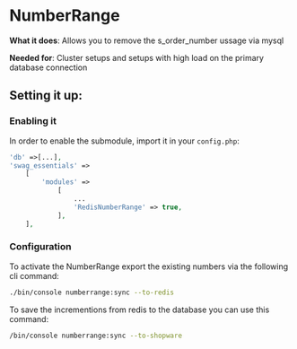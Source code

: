 # NumberRange
**What it does**: Allows you to remove the s_order_number ussage via mysql

**Needed for**: Cluster setups and setups with high load on the primary database connection

## Setting it up:
### Enabling it
In order to enable the submodule, import it in your `config.php`:

```php
'db' =>[...],    
'swag_essentials' =>
    [
        'modules' =>
            [
                ...
                'RedisNumberRange' => true,
            ],
    ],
```

### Configuration
To activate the NumberRange export the existing numbers via the following cli command:

```bash
./bin/console numberrange:sync --to-redis
``` 

To save the incrementions from redis to the database you can use this command:

```bash
/bin/console numberrange:sync --to-shopware
```
